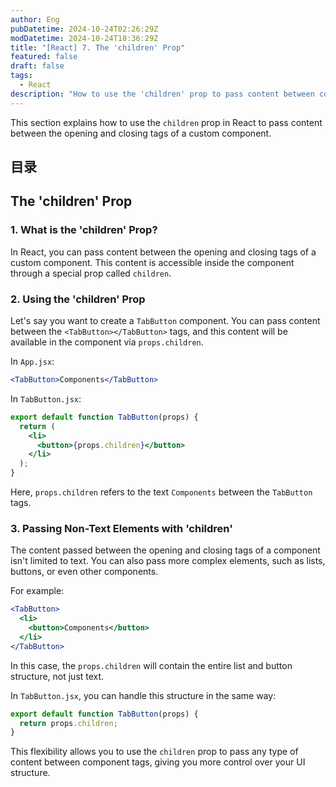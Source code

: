 ```yaml
---
author: Eng
pubDatetime: 2024-10-24T02:26:29Z
modDatetime: 2024-10-24T18:36:29Z
title: "[React] 7. The 'children' Prop"
featured: false
draft: false
tags:
  - React
description: "How to use the 'children' prop to pass content between component tags in React."
---
```


This section explains how to use the `children` prop in React to pass content between the opening and closing tags of a custom component.

## 目录

## The 'children' Prop

### 1. What is the 'children' Prop?

In React, you can pass content between the opening and closing tags of a custom component. This content is accessible inside the component through a special prop called `children`.

### 2. Using the 'children' Prop

Let's say you want to create a `TabButton` component. You can pass content between the `<TabButton></TabButton>` tags, and this content will be available in the component via `props.children`.

In `App.jsx`:

```jsx
<TabButton>Components</TabButton>
```

In `TabButton.jsx`:

```jsx
export default function TabButton(props) {
  return (
    <li>
      <button>{props.children}</button>
    </li>
  );
}
```

Here, `props.children` refers to the text `Components` between the `TabButton` tags.

### 3. Passing Non-Text Elements with 'children'

The content passed between the opening and closing tags of a component isn't limited to text. You can also pass more complex elements, such as lists, buttons, or even other components.

For example:

```jsx
<TabButton>
  <li>
    <button>Components</button>
  </li>
</TabButton>
```

In this case, the `props.children` will contain the entire list and button structure, not just text.

In `TabButton.jsx`, you can handle this structure in the same way:

```jsx
export default function TabButton(props) {
  return props.children;
}
```

This flexibility allows you to use the `children` prop to pass any type of content between component tags, giving you more control over your UI structure.
